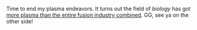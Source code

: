 <!--
.. title: Changing fields
.. slug: changing-fields
.. date: 2019-04-01 11:00:00 UTC+02:00
.. tags: 
.. category: 
.. link: 
.. description: 
.. type: text
.. status: featured
-->

Time to end my plasma endeavors. It turns out the field of *biology* has got [more plasma than the entire fusion industry combined](https://en.wikipedia.org/wiki/Blood_plasma). GG, see ya on the other side!
